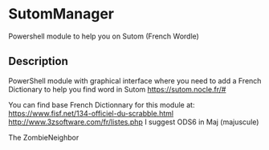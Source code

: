 # SutomManager
Powershell module to help you on Sutom (French Wordle)

## Description
PowerShell module with graphical interface where you need to add a French Dictionary to help you find word in Sutom
https://sutom.nocle.fr/#

You can find base French Dictionnary for this module at:
https://www.fisf.net/134-officiel-du-scrabble.html
http://www.3zsoftware.com/fr/listes.php
I suggest ODS6 in Maj (majuscule)

The ZombieNeighbor
